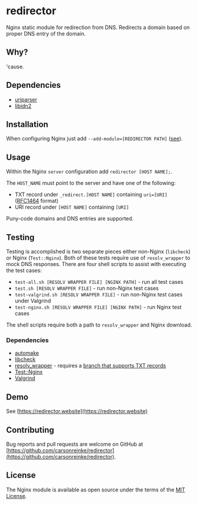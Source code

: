 # redirector

Nginx static module for redirection from DNS.  Redirects a domain based on proper DNS entry of the domain.

## Why?

'cause.

## Dependencies

* [uriparser](https://uriparser.github.io/)
* [libidn2](https://www.gnu.org/software/libidn/#libidn2)

## Installation

When configuring Nginx just add `--add-module=[REDIRECTOR PATH]` ([see](https://www.nginx.com/resources/wiki/extending/compiling/)).

## Usage

Within the Nginx `server` configuration add `redirector [HOST NAME];`.

The `HOST_NAME` must point to the server and have one of the following:
* TXT record under `_redirect.[HOST NAME]` containing `uri=[URI]` ([RFC1464](https://tools.ietf.org/html/rfc1464) format)
* URI record under `[HOST NAME]` containing `[URI]`

Puny-code domains and DNS entries are supported.

## Testing

Testing is accomplished is two separate pieces either non-Nginx (`libcheck`) or Nginx (`Test::Nginx`).  Both of these tests require use of `resolv_wrapper` to mock DNS responses.  There are four shell scripts to assist with executing the test cases:

* `test-all.sh [RESOLV WRAPPER FILE] [NGINX PATH]` - run all test cases
* `test.sh [RESOLV WRAPPER FILE]` - run non-Nginx test cases
* `test-valgrind.sh [RESOLV WRAPPER FILE]` - run non-Nginx test cases under Valgrind
* `test-nginx.sh [RESOLV WRAPPER FILE] [NGINX PATH]` - run Nginx test cases

The shell scripts require both a path to `resolv_wrapper` and Nginx download.

### Dependencies

* [automake](https://www.gnu.org/software/automake/)
* [libcheck](https://libcheck.github.io/check/)
* [resolv_wrapper](https://cwrap.org/resolv_wrapper.html) - requires a [branch that supports TXT records](https://github.com/carsonreinke/resolv_wrapper/tree/rr_txt)
* [Test::Nginx](https://github.com/openresty/test-nginx)
* [Valgrind](http://www.valgrind.org/)

## Demo

See [https://redirector.website](https://redirector.website)

## Contributing

Bug reports and pull requests are welcome on GitHub at [https://github.com/carsonreinke/redirector](https://github.com/carsonreinke/redirector).

## License

The Nginx module is available as open source under the terms of the [MIT License](http://opensource.org/licenses/MIT).